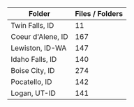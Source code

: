 | Folder            |   Files / Folders |
|-------------------|-------------------|
| Twin Falls, ID    |                11 |
| Coeur d'Alene, ID |               167 |
| Lewiston, ID-WA   |               147 |
| Idaho Falls, ID   |               140 |
| Boise City, ID    |               274 |
| Pocatello, ID     |               142 |
| Logan, UT-ID      |               141 |